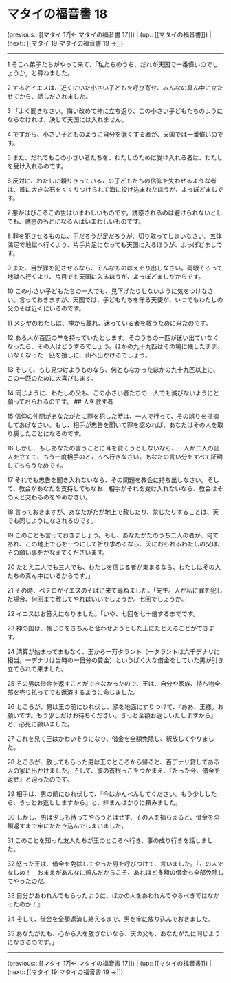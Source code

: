 # マタイの福音書 18

(previous:: [[マタイ 17|← マタイの福音書 17]]) | (up:: [[マタイの福音書]]) | (next:: [[マタイ 19|マタイの福音書 19 →]])

***


1 そこへ弟子たちがやって来て、「私たちのうち、だれが天国で一番偉いのでしょうか」と尋ねました。 

2 するとイエスは、近くにいた小さい子どもを呼び寄せ、みんなの真ん中に立たせてから、話しだされました。 

3 「よく聞きなさい。悔い改めて神に立ち返り、この小さい子どもたちのようにならなければ、決して天国には入れません。 

4 ですから、小さい子どものように自分を低くする者が、天国では一番偉いのです。 

5 また、だれでもこの小さい者たちを、わたしのために受け入れる者は、わたしを受け入れるのです。 

6 反対に、わたしに頼りきっているこの子どもたちの信仰を失わせるような者は、首に大きな石をくくりつけられて海に投げ込まれたほうが、よっぽどましです。 

7 悪がはびこるこの世はいまわしいものです。誘惑されるのは避けられないとしても、誘惑のもとになる人はいまわしいものです。 

8 罪を犯させるものは、手だろうが足だろうが、切り取ってしまいなさい。五体満足で地獄へ行くより、片手片足になっても天国に入るほうが、よっぽどましです。 

9 また、目が罪を犯させるなら、そんなものはえぐり出しなさい。両眼そろって地獄へ行くより、片目でも天国に入るほうが、よっぽどましだからです。 

10 この小さい子どもたちの一人でも、見下げたりしないように気をつけなさい。言っておきますが、天国では、子どもたちを守る天使が、いつでもわたしの父のそば近くにいるのです。 

11 メシヤのわたしは、神から離れ、迷っている者を救うために来たのです。 

12 ある人が百匹の羊を持っていたとします。そのうちの一匹が迷い出ていなくなったら、その人はどうするでしょう。ほかの九十九匹はその場に残したまま、いなくなった一匹を捜しに、山へ出かけるでしょう。 

13 そして、もし見つけようものなら、何ともなかったほかの九十九匹以上に、この一匹のために大喜びします。 

14 同じように、わたしの父も、この小さい者たちの一人でも滅びないようにと願っておられるのです。 ## 人を赦す者 

15 信仰の仲間があなたがたに罪を犯した時は、一人で行って、その誤りを指摘してあげなさい。もし、相手が忠告を聞いて罪を認めれば、あなたはその人を取り戻したことになるのです。 

16 しかし、もしあなたの言うことに耳を貸そうとしないなら、一人か二人の証人を立てて、もう一度相手のところへ行きなさい。あなたの言い分をすべて証明してもらうためです。 

17 それでも忠告を聞き入れないなら、その問題を教会に持ち出しなさい。そして、教会があなたを支持してもなお、相手がそれを受け入れないなら、教会はその人と交わるのをやめなさい。 

18 言っておきますが、あなたがたが地上で赦したり、禁じたりすることは、天でも同じようになされるのです。 

19 このことも言っておきましょう。もし、あなたがたのうち二人の者が、何であれ、この地上で心を一つにして祈り求めるなら、天におられるわたしの父は、その願い事をかなえてくださいます。 

20 たとえ二人でも三人でも、わたしを信じる者が集まるなら、わたしはその人たちの真ん中にいるからです。」 

21 その時、ペテロがイエスのそばに来て尋ねました。「先生。人が私に罪を犯した場合、何回まで赦してやればいいでしょうか。七回でしょうか。」 

22 イエスはお答えになりました。「いや、七回を七十倍するまでです。 

23 神の国は、帳じりをきちんと合わせようとした王にたとえることができます。 

24 清算が始まってまもなく、王から一万タラント（一タラントは六千デナリに相当。一デナリは当時の一日分の賃金）というばく大な借金をしていた男が引き立てられて来ました。 

25 その男は借金を返すことができなかったので、王は、自分や家族、持ち物全部を売り払ってでも返済するように命じました。 

26 ところが、男は王の前にひれ伏し、顔を地面にすりつけて、『ああ、王様。お願いです。もう少しだけお待ちください。きっと全額お返しいたしますから』と、必死に願いました。 

27 これを見て王はかわいそうになり、借金を全額免除し、釈放してやりました。 

28 ところが、赦してもらった男は王のところから帰ると、百デナリ貸してある人の家に出かけました。そして、彼の首根っこをつかまえ、『たった今、借金を返せ』と迫ったのです。 

29 相手は、男の前にひれ伏して、『今はかんべんしてください。もう少ししたら、きっとお返ししますから』と、拝まんばかりに頼みました。 

30 しかし、男は少しも待ってやろうとはせず、その人を捕らえると、借金を全額返すまで牢にたたき込んでしまいました。 

31 このことを知った友人たちが王のところへ行き、事の成り行きを話しました。 

32 怒った王は、借金を免除してやった男を呼びつけて、言いました。『この人でなしめ！　おまえがあんなに頼んだからこそ、あれほど多額の借金も全部免除してやったのだ。 

33 自分があわれんでもらったように、ほかの人をあわれんでやるべきではなかったのか！』 

34 そして、借金を全額返済し終えるまで、男を牢に放り込んでおきました。 

35 あなたがたも、心から人を赦さないなら、天の父も、あなたがたに同じようになさるのです。」

***

(previous:: [[マタイ 17|← マタイの福音書 17]]) | (up:: [[マタイの福音書]]) | (next:: [[マタイ 19|マタイの福音書 19 →]])
